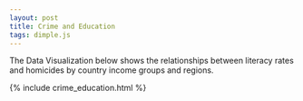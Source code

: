 ```yaml
---
layout: post
title: Crime and Education
tags: dimple.js
---
```

The Data Visualization below shows the relationships between literacy rates and homicides by country income groups and regions.


{% include crime_education.html %} 
